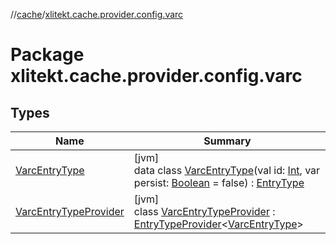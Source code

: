 //[cache](../../index.md)/[xlitekt.cache.provider.config.varc](index.md)

# Package xlitekt.cache.provider.config.varc

## Types

| Name | Summary |
|---|---|
| [VarcEntryType](-varc-entry-type/index.md) | [jvm]<br>data class [VarcEntryType](-varc-entry-type/index.md)(val id: [Int](https://kotlinlang.org/api/latest/jvm/stdlib/kotlin/-int/index.html), var persist: [Boolean](https://kotlinlang.org/api/latest/jvm/stdlib/kotlin/-boolean/index.html) = false) : [EntryType](../xlitekt.cache.provider/-entry-type/index.md) |
| [VarcEntryTypeProvider](-varc-entry-type-provider/index.md) | [jvm]<br>class [VarcEntryTypeProvider](-varc-entry-type-provider/index.md) : [EntryTypeProvider](../xlitekt.cache.provider/-entry-type-provider/index.md)&lt;[VarcEntryType](-varc-entry-type/index.md)&gt; |
